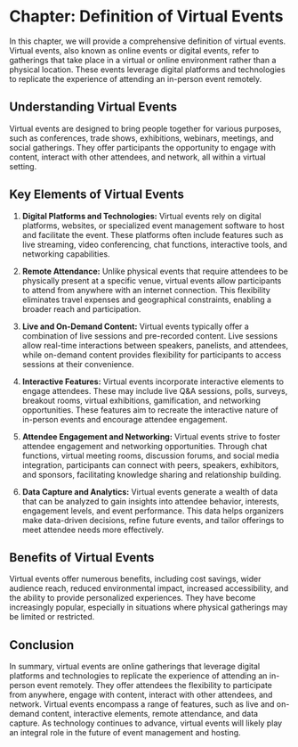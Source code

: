 Chapter: Definition of Virtual Events
=====================================

In this chapter, we will provide a comprehensive definition of virtual events. Virtual events, also known as online events or digital events, refer to gatherings that take place in a virtual or online environment rather than a physical location. These events leverage digital platforms and technologies to replicate the experience of attending an in-person event remotely.

Understanding Virtual Events
----------------------------

Virtual events are designed to bring people together for various purposes, such as conferences, trade shows, exhibitions, webinars, meetings, and social gatherings. They offer participants the opportunity to engage with content, interact with other attendees, and network, all within a virtual setting.

Key Elements of Virtual Events
------------------------------

1. **Digital Platforms and Technologies:** Virtual events rely on digital platforms, websites, or specialized event management software to host and facilitate the event. These platforms often include features such as live streaming, video conferencing, chat functions, interactive tools, and networking capabilities.

2. **Remote Attendance:** Unlike physical events that require attendees to be physically present at a specific venue, virtual events allow participants to attend from anywhere with an internet connection. This flexibility eliminates travel expenses and geographical constraints, enabling a broader reach and participation.

3. **Live and On-Demand Content:** Virtual events typically offer a combination of live sessions and pre-recorded content. Live sessions allow real-time interactions between speakers, panelists, and attendees, while on-demand content provides flexibility for participants to access sessions at their convenience.

4. **Interactive Features:** Virtual events incorporate interactive elements to engage attendees. These may include live Q\&A sessions, polls, surveys, breakout rooms, virtual exhibitions, gamification, and networking opportunities. These features aim to recreate the interactive nature of in-person events and encourage attendee engagement.

5. **Attendee Engagement and Networking:** Virtual events strive to foster attendee engagement and networking opportunities. Through chat functions, virtual meeting rooms, discussion forums, and social media integration, participants can connect with peers, speakers, exhibitors, and sponsors, facilitating knowledge sharing and relationship building.

6. **Data Capture and Analytics:** Virtual events generate a wealth of data that can be analyzed to gain insights into attendee behavior, interests, engagement levels, and event performance. This data helps organizers make data-driven decisions, refine future events, and tailor offerings to meet attendee needs more effectively.

Benefits of Virtual Events
--------------------------

Virtual events offer numerous benefits, including cost savings, wider audience reach, reduced environmental impact, increased accessibility, and the ability to provide personalized experiences. They have become increasingly popular, especially in situations where physical gatherings may be limited or restricted.

Conclusion
----------

In summary, virtual events are online gatherings that leverage digital platforms and technologies to replicate the experience of attending an in-person event remotely. They offer attendees the flexibility to participate from anywhere, engage with content, interact with other attendees, and network. Virtual events encompass a range of features, such as live and on-demand content, interactive elements, remote attendance, and data capture. As technology continues to advance, virtual events will likely play an integral role in the future of event management and hosting.
